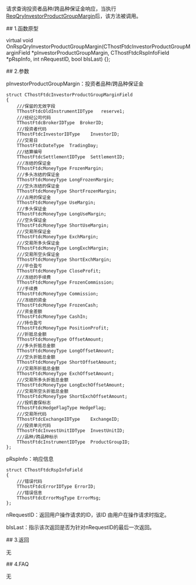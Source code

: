 <p>请求查询投资者品种/跨品种保证金响应，当执行<a href="../../CTHOSTFTDCTRADERSPI/REQQRYINVESTORPRODUCTGROUPMARGIN/">ReqQryInvestorProductGroupMargin</a>后，该方法被调用。</p>
<span class="anchor" id="73c70016-b47d-45ad-b8fb-aa3cbf1f2a7b"></span>
## 1.函数原型
<p>virtual void OnRspQryInvestorProductGroupMargin(CThostFtdcInvestorProductGroupMarginField *pInvestorProductGroupMargin, CThostFtdcRspInfoField *pRspInfo, int nRequestID, bool bIsLast) {};</p>
<span class="anchor" id="194c4be7-b4ac-4f64-96c1-778551fb547e"></span>
## 2.参数
<p>pInvestorProductGroupMargin：投资者品种/跨品种保证金</p>
<pre><code>struct CThostFtdcInvestorProductGroupMarginField
{
    ///保留的无效字段
    TThostFtdcOldInstrumentIDType   reserve1;
    ///经纪公司代码
    TThostFtdcBrokerIDType  BrokerID;
    ///投资者代码
    TThostFtdcInvestorIDType    InvestorID;
    ///交易日
    TThostFtdcDateType  TradingDay;
    ///结算编号
    TThostFtdcSettlementIDType  SettlementID;
    ///冻结的保证金
    TThostFtdcMoneyType FrozenMargin;
    ///多头冻结的保证金
    TThostFtdcMoneyType LongFrozenMargin;
    ///空头冻结的保证金
    TThostFtdcMoneyType ShortFrozenMargin;
    ///占用的保证金
    TThostFtdcMoneyType UseMargin;
    ///多头保证金
    TThostFtdcMoneyType LongUseMargin;
    ///空头保证金
    TThostFtdcMoneyType ShortUseMargin;
    ///交易所保证金
    TThostFtdcMoneyType ExchMargin;
    ///交易所多头保证金
    TThostFtdcMoneyType LongExchMargin;
    ///交易所空头保证金
    TThostFtdcMoneyType ShortExchMargin;
    ///平仓盈亏
    TThostFtdcMoneyType CloseProfit;
    ///冻结的手续费
    TThostFtdcMoneyType FrozenCommission;
    ///手续费
    TThostFtdcMoneyType Commission;
    ///冻结的资金
    TThostFtdcMoneyType FrozenCash;
    ///资金差额
    TThostFtdcMoneyType CashIn;
    ///持仓盈亏
    TThostFtdcMoneyType PositionProfit;
    ///折抵总金额
    TThostFtdcMoneyType OffsetAmount;
    ///多头折抵总金额
    TThostFtdcMoneyType LongOffsetAmount;
    ///空头折抵总金额
    TThostFtdcMoneyType ShortOffsetAmount;
    ///交易所折抵总金额
    TThostFtdcMoneyType ExchOffsetAmount;
    ///交易所多头折抵总金额
    TThostFtdcMoneyType LongExchOffsetAmount;
    ///交易所空头折抵总金额
    TThostFtdcMoneyType ShortExchOffsetAmount;
    ///投机套保标志
    TThostFtdcHedgeFlagType HedgeFlag;
    ///交易所代码
    TThostFtdcExchangeIDType    ExchangeID;
    ///投资单元代码
    TThostFtdcInvestUnitIDType  InvestUnitID;
    ///品种/跨品种标示
    TThostFtdcInstrumentIDType  ProductGroupID;
};
</code></pre>
<p>pRspInfo：响应信息</p>
<pre><code>struct CThostFtdcRspInfoField
{
    ///错误代码
    TThostFtdcErrorIDType ErrorID;
    ///错误信息
    TThostFtdcErrorMsgType ErrorMsg;
};
</code></pre>
<p>nRequestID：返回用户操作请求的ID，该ID 由用户在操作请求时指定。</p>
<p>bIsLast：指示该次返回是否为针对nRequestID的最后一次返回。</p>
<span class="anchor" id="3cb16a37-3039-4dc5-b300-5bf8ebd99591"></span>
## 3.返回
<p>无</p>
<span class="anchor" id="fa8db878-d306-4805-8cfd-40420dea61d8"></span>
## 4.FAQ
<p>无</p>
